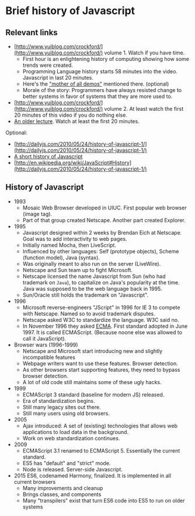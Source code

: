 # Brief history of Javascript

## Relevant links

- [http://www.yuiblog.com/crockford/](http://www.yuiblog.com/crockford/) volume 1. Watch if you have time.
    - First hour is an enlightening history of computing showing how some trends were created.
    - Programming Language history starts 58 minutes into the video. Javascript in last 20 minutes.
    - Here's the ["mother of all demos"](https://www.youtube.com/watch?v=yJDv-zdhzMY) mentioned there. (optional)
    - Morale of the story: Programmers have always resisted change to better systems in favor of systems that they are more used to.
- [http://www.yuiblog.com/crockford/](http://www.yuiblog.com/crockford/) volume 2. At least watch the first 20 minutes of this video if you do nothing else.
- [An older lecture](https://www.youtube.com/watch?v=v2ifWcnQs6M). Watch at least the first 20 minutes.

Optional:

- [http://dailyjs.com/2010/05/24/history-of-javascript-1/](http://dailyjs.com/2010/05/24/history-of-javascript-1/)
- [A short history of Javascript](https://www.w3.org/community/webed/wiki/A_Short_History_of_JavaScript)
- [http://en.wikipedia.org/wiki/JavaScript#History](http://dailyjs.com/2010/05/24/history-of-javascript-1/)

## History of Javascript

- 1993
    - Mosaic Web Browser developed in UIUC. First popular web browser (image tag).
    - Part of that group created Netscape. Another part created Explorer.
- 1995
    - Javascript designed within 2 weeks by Brendan Eich at Netscape. Goal was to add interactivity to web pages.
    - Initially named Mocha, then LiveScript.
    - Influenced by other languages: Self (prototype objects), Scheme (function model), Java (syntax).
    - Was originally meant to also run on the server (LiveWire).
    - Netscape and Sun team up to fight Microsoft.
    - Netscape licensed the name Javascript from Sun (who had trademark on `Java`), to capitalize on Java's popularity at the time. Java was supposed to be the web language back in 1995.
    - Sun/Oracle still holds the trademark on "Javascript".
- 1996
    - Microsoft reverse-engineers "JScript" in 1996 for IE 3 to compete with Netscape. Named so to avoid trademark disputes.
    - Netscape asked W3C to standardize the language. W3C said no.
    - In November 1996 they asked [ECMA](http://www.ecma-international.org/). First standard adopted in June 1997. It is called ECMAScript. (Because noone else was allowed to call it JavaScript).
- Browser wars (1996-1999)
    - Netscape and Microsoft start introducing new and slightly incompatible features
    - Webpage writers want to use these features. Browser detection.
    - As other browsers start supporting features, they need to bypass browser detection.
    - A lot of old code still maintains some of these ugly hacks.
- 1999
    - ECMAScript 3 standard (baseline for modern JS) released.
    - Era of standardization begins.
    - Still many legacy sites out there.
    - Still many users using old browsers.
- 2005
    - Ajax introduced: A set of (existing) technologies that allows web applications to load data in the background.
    - Work on web standardization continues.
- 2009
    - ECMAScript 3.1 renamed to ECMAScript 5. Essentially the current standard.
    - ES5 has "default" and "strict" mode.
    - Node is released. Server-side Javascript.
- 2015 ES6, codenamed Harmony, finalized. It is implemented in all current browsers
    - Many improvements and cleanup
    - Brings classes, and components
    - Many "transpilers" exist that turn ES6 code into ES5 to run on older systems
